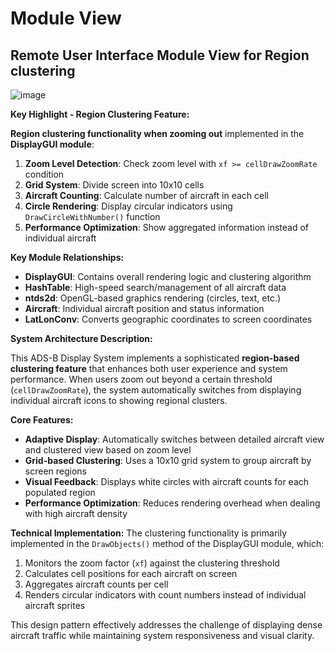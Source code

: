 # Module View

##  Remote User Interface Module View for Region clustering
![image](https://github.com/user-attachments/assets/2c221957-8ce4-44dc-b6ac-80c5883d6d22)


**Key Highlight - Region Clustering Feature:**

**Region clustering functionality when zooming out** implemented in the **DisplayGUI module**:

1. **Zoom Level Detection**: Check zoom level with `xf >= cellDrawZoomRate` condition
2. **Grid System**: Divide screen into 10x10 cells
3. **Aircraft Counting**: Calculate number of aircraft in each cell
4. **Circle Rendering**: Display circular indicators using `DrawCircleWithNumber()` function
5. **Performance Optimization**: Show aggregated information instead of individual aircraft

**Key Module Relationships:**
- **DisplayGUI**: Contains overall rendering logic and clustering algorithm
- **HashTable**: High-speed search/management of all aircraft data
- **ntds2d**: OpenGL-based graphics rendering (circles, text, etc.)
- **Aircraft**: Individual aircraft position and status information
- **LatLonConv**: Converts geographic coordinates to screen coordinates

**System Architecture Description:**

This ADS-B Display System implements a sophisticated **region-based clustering feature** that enhances both user experience and system performance. When users zoom out beyond a certain threshold (`cellDrawZoomRate`), the system automatically switches from displaying individual aircraft icons to showing regional clusters.

**Core Features:**
- **Adaptive Display**: Automatically switches between detailed aircraft view and clustered view based on zoom level
- **Grid-based Clustering**: Uses a 10x10 grid system to group aircraft by screen regions
- **Visual Feedback**: Displays white circles with aircraft counts for each populated region
- **Performance Optimization**: Reduces rendering overhead when dealing with high aircraft density

**Technical Implementation:**
The clustering functionality is primarily implemented in the `DrawObjects()` method of the DisplayGUI module, which:
1. Monitors the zoom factor (`xf`) against the clustering threshold
2. Calculates cell positions for each aircraft on screen
3. Aggregates aircraft counts per cell
4. Renders circular indicators with count numbers instead of individual aircraft sprites

This design pattern effectively addresses the challenge of displaying dense aircraft traffic while maintaining system responsiveness and visual clarity.

  
